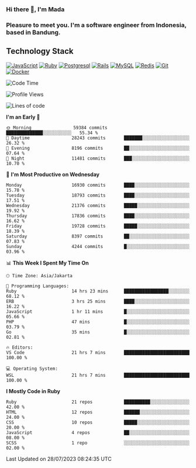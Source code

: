 ### Hi there 👋, I'm Mada
### Pleasure to meet you. I'm a software engineer from Indonesia, based in Bandung.

## Technology Stack

[![JavaScript](https://img.shields.io/badge/-JavaScript-%23F7DF1C?style=flat-square&logo=javascript&logoColor=000000&labelColor=%23F7DF1C&color=%23FFCE5A)](https://www.javascript.com/)
[![Ruby](https://img.shields.io/badge/Ruby-CC342D?style=flat-square&logo=ruby&logoColor=white)](https://www.ruby-lang.org/en/)
[![Postgresql](https://img.shields.io/badge/PostgreSQL-316192?style=flat-square&logo=postgresql&logoColor=ffffff)](https://www.postgresql.org/)
[![Rails](https://img.shields.io/badge/Ruby_on_Rails-CC0000?style=flat-square&logo=ruby-on-rails&logoColor=white)](https://rubyonrails.org/)
[![MySQL](https://img.shields.io/badge/-MySQL-4479A1?style=flat-square&logo=MySQL&logoColor=ffffff)](https://www.mysql.com/)
[![Redis](https://img.shields.io/badge/-Redis-DC382D?style=flat-square&logo=Redis&logoColor=ffffff)](https://redis.io/)
[![Git](https://img.shields.io/badge/-Git-%23F05032?style=flat-square&logo=git&logoColor=%23ffffff)](https://git-scm.com/)
[![Docker](https://img.shields.io/badge/-Docker-2496ED?style=flat-square&logo=docker&logoColor=ffffff)](https://www.docker.com/)
<!--
**madaarya/madaarya** is a ✨ _special_ ✨ repository because its `README.md` (this file) appears on your GitHub profile.

Here are some ideas to get you started:

- 🔭 I’m currently working on ...
- 🌱 I’m currently learning ...
- 👯 I’m looking to collaborate on ...
- 🤔 I’m looking for help with ...
- 💬 Ask me about ...
- 📫 How to reach me: ...
- 😄 Pronouns: ...
- ⚡ Fun fact: ...
-->
<!--START_SECTION:waka-->
![Code Time](http://img.shields.io/badge/Code%20Time-5%2C576%20hrs%2051%20mins-blue)

![Profile Views](http://img.shields.io/badge/Profile%20Views-0-blue)

![Lines of code](https://img.shields.io/badge/From%20Hello%20World%20I%27ve%20Written-40.3%20million%20lines%20of%20code-blue)

**I'm an Early 🐤** 

```text
🌞 Morning                59384 commits       ██████████████░░░░░░░░░░░   55.34 % 
🌆 Daytime                28243 commits       ███████░░░░░░░░░░░░░░░░░░   26.32 % 
🌃 Evening                8196 commits        ██░░░░░░░░░░░░░░░░░░░░░░░   07.64 % 
🌙 Night                  11481 commits       ███░░░░░░░░░░░░░░░░░░░░░░   10.70 % 
```
📅 **I'm Most Productive on Wednesday** 

```text
Monday                   16930 commits       ████░░░░░░░░░░░░░░░░░░░░░   15.78 % 
Tuesday                  18793 commits       ████░░░░░░░░░░░░░░░░░░░░░   17.51 % 
Wednesday                21376 commits       █████░░░░░░░░░░░░░░░░░░░░   19.92 % 
Thursday                 17836 commits       ████░░░░░░░░░░░░░░░░░░░░░   16.62 % 
Friday                   19728 commits       █████░░░░░░░░░░░░░░░░░░░░   18.39 % 
Saturday                 8397 commits        ██░░░░░░░░░░░░░░░░░░░░░░░   07.83 % 
Sunday                   4244 commits        █░░░░░░░░░░░░░░░░░░░░░░░░   03.96 % 
```


📊 **This Week I Spent My Time On** 

```text
🕑︎ Time Zone: Asia/Jakarta

💬 Programming Languages: 
Ruby                     14 hrs 23 mins      █████████████████░░░░░░░░   68.12 % 
ERB                      3 hrs 25 mins       ████░░░░░░░░░░░░░░░░░░░░░   16.22 % 
JavaScript               1 hr 11 mins        █░░░░░░░░░░░░░░░░░░░░░░░░   05.66 % 
PHP                      47 mins             █░░░░░░░░░░░░░░░░░░░░░░░░   03.79 % 
Go                       35 mins             █░░░░░░░░░░░░░░░░░░░░░░░░   02.81 % 

🔥 Editors: 
VS Code                  21 hrs 7 mins       █████████████████████████   100.00 % 

💻 Operating System: 
WSL                      21 hrs 7 mins       █████████████████████████   100.00 % 
```

**I Mostly Code in Ruby** 

```text
Ruby                     21 repos            ██████████░░░░░░░░░░░░░░░   42.00 % 
HTML                     12 repos            ██████░░░░░░░░░░░░░░░░░░░   24.00 % 
CSS                      10 repos            █████░░░░░░░░░░░░░░░░░░░░   20.00 % 
JavaScript               4 repos             ██░░░░░░░░░░░░░░░░░░░░░░░   08.00 % 
SCSS                     1 repo              ░░░░░░░░░░░░░░░░░░░░░░░░░   02.00 % 
```




 Last Updated on 28/07/2023 08:24:35 UTC
<!--END_SECTION:waka-->
